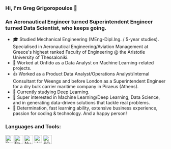 ### Hi, I'm Greg Grigoropoulos 👋

### An Aeronautical Engineer turned Superintendent Engineer turned Data Scientist, who keeps going. 

- :mortar_board: Studied Mechanical Engineering (MEng-Dipl.Ing. / 5-year studies). Specialised in Aeronautical Engineering/Aviation Management at Greece's highest ranked Faculty of Engineering @ the Aristotle University of Thessaloniki.
-  🔭 Worked at Onfido as a Data Analyst on Machine Learning-related projects.
- :+1: Worked as a Product Data Analyst/Operations Analyst/Internal Consultant for Weengs and before London as a Superintendent Engineer for a dry bulk carrier maritime company in Piraeus (Athens).
- 🌱 Currently studying Deep Learning.
- 🔬 Super interested in Machine Learning/Deep Learning, Data Science, and in generating data-driven solutions that tackle real problems.
- :tiger: Determination, fast learning ability, extensive business experience, passion for coding & technology. And a happy person!

### Languages and Tools:
[<img align="left" alt="Python" height="25px" src="https://upload.wikimedia.org/wikipedia/commons/c/c3/Python-logo-notext.svg" />][python]
[<img align="left" alt="Pandas" height="28px" src="https://i.redd.it/c6h7rok9c2v31.jpg"/>][pandas]
[<img align="left" alt="NumPy" height="28px" src="https://upload.wikimedia.org/wikipedia/commons/3/31/NumPy_logo_2020.svg"/>][numpy]
[<img align="left" alt="sklearn" height="25px" src="https://upload.wikimedia.org/wikipedia/commons/thumb/0/05/Scikit_learn_logo_small.svg/1024px-Scikit_learn_logo_small.svg.png"/>][sklearn]
[<img align="left" alt="SQL" height="28px" src="https://imgur.com/prNi0Fu.png"/>][mysql]
<!--
[<img align="left" alt="tf" height="25px" src="https://upload.wikimedia.org/wikipedia/commons/2/2d/Tensorflow_logo.svg" />][tensorflow]
[<img align="left" alt="pt" height="25px" src="https://imgur.com/iVhVfZq.png" />][pytorch]
-->

[python]: https://www.python.org/
[numpy]: https://numpy.org/
[mysql]: https://www.mysql.com/
[pandas]: https://pandas.pydata.org/
[sklearn]: https://scikit-learn.org/
<!--
[tensorflow]: https://www.tensorflow.org/
[pytorch]: https://pytorch.org/
-->
<!--
**GregGrigorop/GregGrigorop** is a ✨ _special_ ✨ repository because its `README.md` (this file) appears on your GitHub profile.

Here are some ideas to get you started:

- 🔭 I’m currently working on ...
- 🌱 I’m currently learning ...
- 👯 I’m looking to collaborate on ...
- 🤔 I’m looking for help with ...
- 💬 Ask me about ...
- 📫 How to reach me: ...
- 😄 Pronouns: ...
- ⚡ Fun fact: ...
-->
